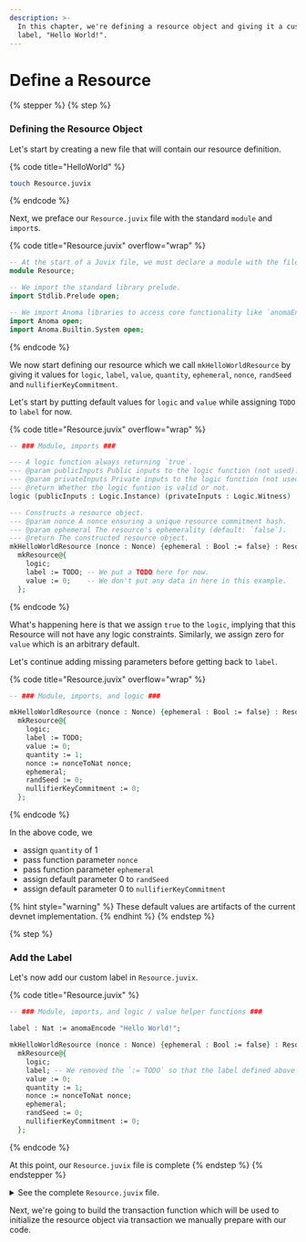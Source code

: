 ```yaml
---
description: >-
  In this chapter, we're defining a resource object and giving it a custom
  label, "Hello World!".
---
```


# Define a Resource

{% stepper %}
{% step %}
### Defining the Resource Object

Let's start by creating a new file that will contain our resource definition.

{% code title="HelloWorld" %}
```bash
touch Resource.juvix
```
{% endcode %}

Next, we preface our `Resource.juvix` file with the standard `module` and `import`s.

{% code title="Resource.juvix" overflow="wrap" %}
```agda
-- At the start of a Juvix file, we must declare a module with the filename.
module Resource;

-- We import the standard library prelude.
import Stdlib.Prelude open;

-- We import Anoma libraries to access core functionality like `anomaEncode`.
import Anoma open;
import Anoma.Builtin.System open;
```
{% endcode %}

We now start defining our resource which we call `mkHelloWorldResource` by giving it values for `logic`, `label`, `value`, `quantity`, `ephemeral`, `nonce`, `randSeed` and `nullifierKeyCommitment`.

Let's start by putting default values for `logic` and `value` while assigning `TODO` to `label` for now.

{% code title="Resource.juvix" overflow="wrap" %}
```agda
-- ### Module, imports ###

--- A logic function always returning `true`.
--- @param publicInputs Public inputs to the logic function (not used).
--- @param privateInputs Private inputs to the logic function (not used).
--- @return Whether the logic funtion is valid or not.
logic (publicInputs : Logic.Instance) (privateInputs : Logic.Witness) : Bool := true;

--- Constructs a resource object.
--- @param nonce A nonce ensuring a unique resource commitment hash.
--- @param ephemeral The resource's ephemerality (default: `false`).
--- @return The constructed resource object.
mkHelloWorldResource (nonce : Nonce) {ephemeral : Bool := false} : Resource :=
  mkResource@{
    logic;
    label := TODO; -- We put a TODO here for now.
    value := 0;    -- We don't put any data in here in this example.
  };
```
{% endcode %}

What's happening here is that we assign `true` to the `logic`, implying that this Resource will not have any logic constraints. Similarly, we assign zero for `value` which is an arbitrary default.

Let's continue adding missing parameters before getting back to `label`.

{% code title="Resource.juvix" overflow="wrap" %}
```agda
-- ### Module, imports, and logic ###

mkHelloWorldResource (nonce : Nonce) {ephemeral : Bool := false} : Resource :=
  mkResource@{
    logic;
    label := TODO;
    value := 0; 
    quantity := 1;
    nonce := nonceToNat nonce;
    ephemeral;
    randSeed := 0;
    nullifierKeyCommitment := 0;
  };
```
{% endcode %}

In the above code, we

* assign `quantity` of 1
* pass function parameter `nonce`
* pass function parameter `ephemeral`
* assign default parameter 0 to `randSeed`
* assign default parameter 0 to `nullifierKeyCommitment`

{% hint style="warning" %}
These default values are artifacts of the current devnet implementation.
{% endhint %}
{% endstep %}

{% step %}
### Add the Label

Let's now add our custom label in `Resource.juvix`.&#x20;

{% code title="Resource.juvix" %}
```agda
-- ### Module, imports, and logic / value helper functions ###

label : Nat := anomaEncode "Hello World!";

mkHelloWorldResource (nonce : Nonce) {ephemeral : Bool := false} : Resource :=
  mkResource@{
    logic;
    label; -- We removed the `:= TODO` so that the label defined above is used.
    value := 0;
    quantity := 1;
    nonce := nonceToNat nonce;
    ephemeral;
    randSeed := 0;
    nullifierKeyCommitment := 0;
  };
```
{% endcode %}

At this point, our `Resource.juvix` file is complete
{% endstep %}
{% endstepper %}

<details>

<summary>See the complete <code>Resource.juvix</code> file.</summary>

{% code title="Resource.juvix" %}
```agda
module HelloWorld.Resource;

import Stdlib.Prelude open;
import Anoma open;
import Anoma.Builtin.System open;

--- A logic function always returning `true`.
--- @param publicInputs Public inputs to the logic function (not used).
--- @param privateInputs Private inputs to the logic function (not used).
--- @return Whether the logic funtion is valid or not.
logic (publicInputs : Logic.Instance) (privateInputs : Logic.Witness) : Bool :=
  true;

--- label takes a string and applies anomaEncode to it
--- @return object of type Nat
label : Nat := anomaEncode "Hello world!";

--- Constructs a resource object.
--- @param nonce A nonce ensuring a unique resource commitment hash.
--- @param ephemeral The resource's ephemerality (default: `false`).
--- @return Whether the logic funtion is valid or not.
mkHelloWorldResource (nonce : Nonce) {ephemeral : Bool := false} : Resource :=
  mkResource@{
    logic;
    label;
    value := 0;
    quantity := 1;
    nonce := nonceToNat nonce;
    ephemeral;
    randSeed := 0;
    nullifierKeyCommitment := 0;
  };
```
{% endcode %}

</details>

Next, we're going to build the transaction function which will be used to initialize the resource object via transaction we manually prepare with our code.

